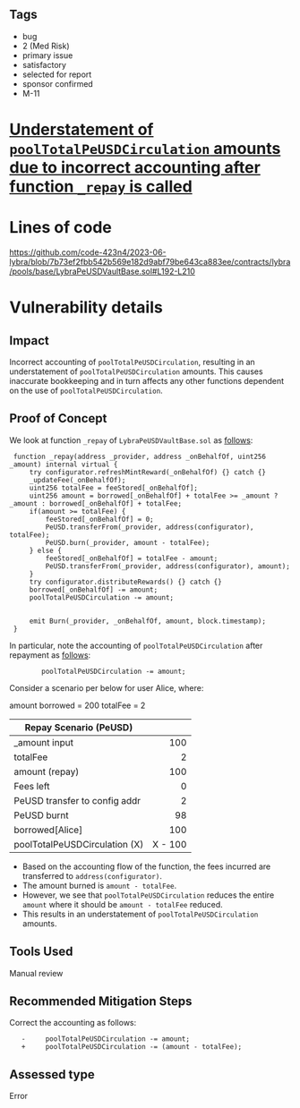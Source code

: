 ## Tags

- bug
- 2 (Med Risk)
- primary issue
- satisfactory
- selected for report
- sponsor confirmed
- M-11

# [Understatement of `poolTotalPeUSDCirculation` amounts due to incorrect accounting after function `_repay` is called](https://github.com/code-423n4/2023-06-lybra-findings/issues/532) 

# Lines of code

https://github.com/code-423n4/2023-06-lybra/blob/7b73ef2fbb542b569e182d9abf79be643ca883ee/contracts/lybra/pools/base/LybraPeUSDVaultBase.sol#L192-L210


# Vulnerability details

## Impact
Incorrect accounting of `poolTotalPeUSDCirculation`, resulting in an understatement of `poolTotalPeUSDCirculation` amounts. This causes inaccurate bookkeeping and in turn affects any other functions dependent on the use of `poolTotalPeUSDCirculation`. 

## Proof of Concept
We look at function `_repay` of `LybraPeUSDVaultBase.sol` as [follows](https://github.com/code-423n4/2023-06-lybra/blob/7b73ef2fbb542b569e182d9abf79be643ca883ee/contracts/lybra/pools/base/LybraPeUSDVaultBase.sol#L192-L210):

```solidity
 function _repay(address _provider, address _onBehalfOf, uint256 _amount) internal virtual {
     try configurator.refreshMintReward(_onBehalfOf) {} catch {}
     _updateFee(_onBehalfOf);
     uint256 totalFee = feeStored[_onBehalfOf];
     uint256 amount = borrowed[_onBehalfOf] + totalFee >= _amount ? _amount : borrowed[_onBehalfOf] + totalFee;
     if(amount >= totalFee) {
         feeStored[_onBehalfOf] = 0;
         PeUSD.transferFrom(_provider, address(configurator), totalFee);
         PeUSD.burn(_provider, amount - totalFee);
     } else {
         feeStored[_onBehalfOf] = totalFee - amount;
         PeUSD.transferFrom(_provider, address(configurator), amount);
     }
     try configurator.distributeRewards() {} catch {}
     borrowed[_onBehalfOf] -= amount;
     poolTotalPeUSDCirculation -= amount;


     emit Burn(_provider, _onBehalfOf, amount, block.timestamp);
 }
```

In particular, note the accounting of `poolTotalPeUSDCirculation` after repayment as [follows](https://github.com/code-423n4/2023-06-lybra/blob/7b73ef2fbb542b569e182d9abf79be643ca883ee/contracts/lybra/pools/base/LybraPeUSDVaultBase.sol#L207):

```solidity
        poolTotalPeUSDCirculation -= amount;
```

Consider a scenario per below for user Alice, where:

amount borrowed = 200
totalFee = 2

| Repay Scenario (PeUSD)        |         |
|-------------------------------|--------:|
| _amount input                 |     100 |
| totalFee                      |       2 |
| amount (repay)                |     100 |
| Fees left                     |       0 |
| PeUSD transfer to config addr |       2 |
| PeUSD burnt                   |      98 |
| borrowed[Alice]               |     100 |
| poolTotalPeUSDCirculation (X) | X - 100 | 

- Based on the accounting flow of the function, the fees incurred are transferred to `address(configurator)`. 
- The amount burned is `amount - totalFee`.
- However, we see that `poolTotalPeUSDCirculation` reduces the entire `amount` where it should be `amount - totalFee` reduced. 
- This results in an understatement of `poolTotalPeUSDCirculation` amounts. 

## Tools Used
Manual review

## Recommended Mitigation Steps

Correct the accounting as follows:

```solidity
   -     poolTotalPeUSDCirculation -= amount;
   +     poolTotalPeUSDCirculation -= (amount - totalFee);
```


## Assessed type

Error